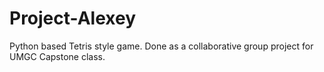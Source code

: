 # Project-Alexey
Python based Tetris style game. Done as a collaborative group project for UMGC Capstone class. 
